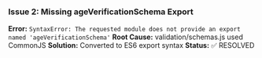 ### Issue 2: Missing ageVerificationSchema Export

**Error:** `SyntaxError: The requested module does not provide an export named 'ageVerificationSchema'`
**Root Cause:** validation/schemas.js used CommonJS
**Solution:** Converted to ES6 export syntax
**Status:** ✅ RESOLVED
